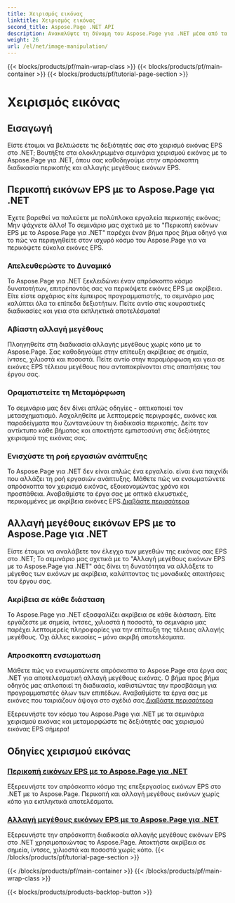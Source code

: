 ```yaml
---
title: Χειρισμός εικόνας
linktitle: Χειρισμός εικόνας
second_title: Aspose.Page .NET API
description: Ανακαλύψτε τη δύναμη του Aspose.Page για .NET μέσα από τα Εκπαιδευτικά μας για τη χειραγώγηση εικόνας. Περικόψτε και αλλάξτε το μέγεθος εικόνων EPS χωρίς κόπο για εκπληκτικά και ακριβή αποτελέσματα.
weight: 26
url: /el/net/image-manipulation/
---
```


{{< blocks/products/pf/main-wrap-class >}}
{{< blocks/products/pf/main-container >}}
{{< blocks/products/pf/tutorial-page-section >}}

# Χειρισμός εικόνας

## Εισαγωγή

Είστε έτοιμοι να βελτιώσετε τις δεξιότητές σας στο χειρισμό εικόνας EPS στο .NET; Βουτήξτε στα ολοκληρωμένα σεμινάρια χειρισμού εικόνας με το Aspose.Page για .NET, όπου σας καθοδηγούμε στην απρόσκοπτη διαδικασία περικοπής και αλλαγής μεγέθους εικόνων EPS.

## Περικοπή εικόνων EPS με το Aspose.Page για .NET
Έχετε βαρεθεί να παλεύετε με πολύπλοκα εργαλεία περικοπής εικόνας; Μην ψάχνετε άλλο! Το σεμινάριο μας σχετικά με το "Περικοπή εικόνων EPS με το Aspose.Page για .NET" παρέχει έναν βήμα προς βήμα οδηγό για το πώς να περιηγηθείτε στον ισχυρό κόσμο του Aspose.Page για να περικόψετε εύκολα εικόνες EPS.

### Απελευθερώστε το Δυναμικό
Το Aspose.Page για .NET ξεκλειδώνει έναν απρόσκοπτο κόσμο δυνατοτήτων, επιτρέποντάς σας να περικόψετε εικόνες EPS με ακρίβεια. Είτε είστε αρχάριος είτε έμπειρος προγραμματιστής, το σεμινάριο μας καλύπτει όλα τα επίπεδα δεξιοτήτων. Πείτε αντίο στις κουραστικές διαδικασίες και γεια στα εκπληκτικά αποτελέσματα!

### Αβίαστη αλλαγή μεγέθους
Πλοηγηθείτε στη διαδικασία αλλαγής μεγέθους χωρίς κόπο με το Aspose.Page. Σας καθοδηγούμε στην επίτευξη ακρίβειας σε σημεία, ίντσες, χιλιοστά και ποσοστά. Πείτε αντίο στην παραμόρφωση και γεια σε εικόνες EPS τέλειου μεγέθους που ανταποκρίνονται στις απαιτήσεις του έργου σας.

### Οραματιστείτε τη Μεταμόρφωση
Το σεμινάριο μας δεν δίνει απλώς οδηγίες - οπτικοποιεί τον μετασχηματισμό. Ασχοληθείτε με λεπτομερείς περιγραφές, εικόνες και παραδείγματα που ζωντανεύουν τη διαδικασία περικοπής. Δείτε τον αντίκτυπο κάθε βήματος και αποκτήστε εμπιστοσύνη στις δεξιότητες χειρισμού της εικόνας σας.

### Ενισχύστε τη ροή εργασιών ανάπτυξης
 Το Aspose.Page για .NET δεν είναι απλώς ένα εργαλείο. είναι ένα παιχνίδι που αλλάζει τη ροή εργασιών ανάπτυξης. Μάθετε πώς να ενσωματώνετε απρόσκοπτα τον χειρισμό εικόνας, εξοικονομώντας χρόνο και προσπάθεια. Αναβαθμίστε τα έργα σας με οπτικά ελκυστικές, περικομμένες με ακρίβεια εικόνες EPS.[Διαβάστε περισσότερα](./crop-eps-images/)

## Αλλαγή μεγέθους εικόνων EPS με το Aspose.Page για .NET
Είστε έτοιμοι να αναλάβετε τον έλεγχο των μεγεθών της εικόνας σας EPS στο .NET; Το σεμινάριο μας σχετικά με το "Αλλαγή μεγέθους εικόνων EPS με το Aspose.Page για .NET" σάς δίνει τη δυνατότητα να αλλάξετε το μέγεθος των εικόνων με ακρίβεια, καλύπτοντας τις μοναδικές απαιτήσεις του έργου σας.

### Ακρίβεια σε κάθε διάσταση
Το Aspose.Page για .NET εξασφαλίζει ακρίβεια σε κάθε διάσταση. Είτε εργάζεστε με σημεία, ίντσες, χιλιοστά ή ποσοστά, το σεμινάριο μας παρέχει λεπτομερείς πληροφορίες για την επίτευξη της τέλειας αλλαγής μεγέθους. Όχι άλλες εικασίες – μόνο ακριβή αποτελέσματα.

### Απροσκοπτη ενσωματωση
 Μάθετε πώς να ενσωματώνετε απρόσκοπτα το Aspose.Page στα έργα σας .NET για αποτελεσματική αλλαγή μεγέθους εικόνας. Ο βήμα προς βήμα οδηγός μας απλοποιεί τη διαδικασία, καθιστώντας την προσβάσιμη για προγραμματιστές όλων των επιπέδων. Αναβαθμίστε τα έργα σας με εικόνες που ταιριάζουν άψογα στο σχέδιό σας.[Διαβάστε περισσότερα](./resize-eps-images/)

Εξερευνήστε τον κόσμο του Aspose.Page για .NET με τα σεμινάρια χειρισμού εικόνας και μεταμορφώστε τις δεξιότητές σας χειρισμού εικόνας EPS σήμερα!
## Οδηγίες χειρισμού εικόνας
### [Περικοπή εικόνων EPS με το Aspose.Page για .NET](./crop-eps-images/)
Εξερευνήστε τον απρόσκοπτο κόσμο της επεξεργασίας εικόνων EPS στο .NET με το Aspose.Page. Περικοπή και αλλαγή μεγέθους εικόνων χωρίς κόπο για εκπληκτικά αποτελέσματα.
### [Αλλαγή μεγέθους εικόνων EPS με το Aspose.Page για .NET](./resize-eps-images/)
Εξερευνήστε την απρόσκοπτη διαδικασία αλλαγής μεγέθους εικόνων EPS στο .NET χρησιμοποιώντας το Aspose.Page. Αποκτήστε ακρίβεια σε σημεία, ίντσες, χιλιοστά και ποσοστά χωρίς κόπο.
{{< /blocks/products/pf/tutorial-page-section >}}

{{< /blocks/products/pf/main-container >}}
{{< /blocks/products/pf/main-wrap-class >}}

{{< blocks/products/products-backtop-button >}}
